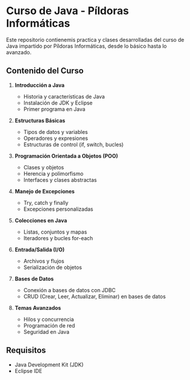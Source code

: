 # Curso de Java - Píldoras Informáticas

Este repositorio contienemis practica y clases desarrolladas del curso de Java impartido por Píldoras Informáticas, desde lo básico hasta lo avanzado.

## Contenido del Curso

1. **Introducción a Java**
   - Historia y características de Java
   - Instalación de JDK y Eclipse
   - Primer programa en Java

2. **Estructuras Básicas**
   - Tipos de datos y variables
   - Operadores y expresiones
   - Estructuras de control (if, switch, bucles)

3. **Programación Orientada a Objetos (POO)**
   - Clases y objetos
   - Herencia y polimorfismo
   - Interfaces y clases abstractas

4. **Manejo de Excepciones**
   - Try, catch y finally
   - Excepciones personalizadas

5. **Colecciones en Java**
   - Listas, conjuntos y mapas
   - Iteradores y bucles for-each

6. **Entrada/Salida (I/O)**
   - Archivos y flujos
   - Serialización de objetos

7. **Bases de Datos**
   - Conexión a bases de datos con JDBC
   - CRUD (Crear, Leer, Actualizar, Eliminar) en bases de datos

8. **Temas Avanzados**
   - Hilos y concurrencia
   - Programación de red
   - Seguridad en Java

## Requisitos

- Java Development Kit (JDK)
- Eclipse IDE
